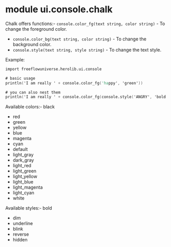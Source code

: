 # module ui.console.chalk

Chalk offers functions:- `console.color_fg(text string, color string)` - To change the foreground color.

- `console.color_bg(text string, color string)` - To change the background color.
- `console.style(text string, style string)` - To change the text style.

Example:

```v
import freeflowuniverse.herolib.ui.console

# basic usage
println('I am really ' + console.color_fg('happy', 'green'))

# you can also nest them
println('I am really ' + console.color_fg(console.style('ANGRY', 'bold'), 'red'))
```

Available colors:- black

- red
- green
- yellow
- blue
- magenta
- cyan
- default
- light_gray
- dark_gray
- light_red
- light_green
- light_yellow
- light_blue
- light_magenta
- light_cyan
- white

Available styles:- bold

- dim
- underline
- blink
- reverse
- hidden
